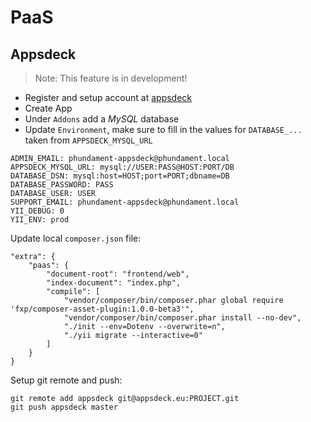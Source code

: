 PaaS
====

Appsdeck
--------

> Note: This feature is in development!

- Register and setup account at [appsdeck](https://appsdeck.eu/home/apps)
- Create App
- Under `Addons` add a *MySQL* database
- Update `Environment`, make sure to fill in the values for `DATABASE_...` taken from `APPSDECK_MYSQL_URL`

```
ADMIN_EMAIL: phundament-appsdeck@phundament.local
APPSDECK_MYSQL_URL: mysql://USER:PASS@HOST:PORT/DB
DATABASE_DSN: mysql:host=HOST;port=PORT;dbname=DB
DATABASE_PASSWORD: PASS
DATABASE_USER: USER
SUPPORT_EMAIL: phundament-appsdeck@phundament.local
YII_DEBUG: 0
YII_ENV: prod
```

Update local `composer.json` file:

    "extra": {
        "paas": {
            "document-root": "frontend/web",
            "index-document": "index.php",
            "compile": [
                "vendor/composer/bin/composer.phar global require 'fxp/composer-asset-plugin:1.0.0-beta3'",
                "vendor/composer/bin/composer.phar install --no-dev",
                "./init --env=Dotenv --overwrite=n",
                "./yii migrate --interactive=0"
            ]
        }
    }

Setup git remote and push:

```
git remote add appsdeck git@appsdeck.eu:PROJECT.git
git push appsdeck master
```

